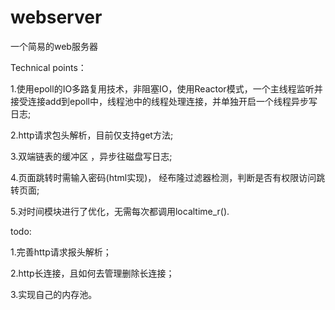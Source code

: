 # webserver
一个简易的web服务器

Technical points：

1.使用epoll的IO多路复用技术，非阻塞IO，使用Reactor模式，一个主线程监听并接受连接add到epoll中，线程池中的线程处理连接，并单独开启一个线程异步写日志;

2.http请求包头解析，目前仅支持get方法;

3.双端链表的缓冲区 ，异步往磁盘写日志;

4.页面跳转时需输入密码(html实现)， 经布隆过滤器检测，判断是否有权限访问跳转页面;

5.对时间模块进行了优化，无需每次都调用localtime_r().








todo:

1.完善http请求报头解析；

2.http长连接，且如何去管理删除长连接；

3.实现自己的内存池。

